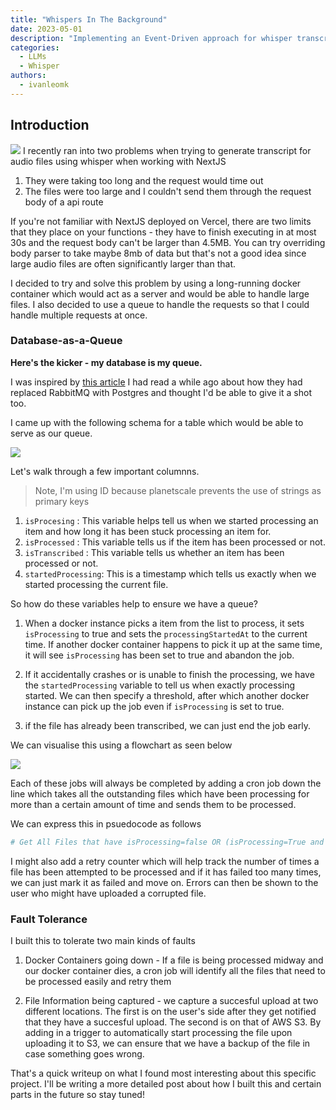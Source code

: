 ```yaml
---
title: "Whispers In The Background"
date: 2023-05-01
description: "Implementing an Event-Driven approach for whisper transcriptions"
categories:
  - LLMs
  - Whisper
authors:
  - ivanleomk
---
```


## Introduction

![](https://user-images.githubusercontent.com/45760326/235455711-4dd33dde-88f9-456f-b5b5-c1c26e638576.png)
I recently ran into two problems when trying to generate transcript for audio files using whisper when working with NextJS

1. They were taking too long and the request would time out
2. The files were too large and I couldn't send them through the request body of a api route

<!-- more -->

If you're not familiar with NextJS deployed on Vercel, there are two limits that they place on your functions - they have to finish executing in at most 30s and the request body can't be larger than 4.5MB. You can try overriding body parser to take maybe 8mb of data but that's not a good idea since large audio files are often significantly larger than that.

I decided to try and solve this problem by using a long-running docker container which would act as a server and would be able to handle large files. I also decided to use a queue to handle the requests so that I could handle multiple requests at once.

### Database-as-a-Queue

<b>Here's the kicker - my database is my queue.</b>

I was inspired by [this article](https://www.prequel.co/blog/sql-maxis-why-we-ditched-rabbitmq-and-replaced-it-with-a-postgres-queue) I had read a while ago about how they had replaced RabbitMQ with Postgres and thought I'd be able to give it a shot too.

I came up with the following schema for a table which would be able to serve as our queue.

![](https://user-images.githubusercontent.com/45760326/235456606-13ec3fb4-43da-4a10-ba62-89b275464b17.png)

Let's walk through a few important columnns.

> Note, I'm using ID because planetscale prevents the use of strings as primary
> keys

1. `isProcesing` : This variable helps tell us when we started processing an item and how long it has been stuck processing an item for.
2. `isProcessed` : This variable tells us if the item has been processed or not.
3. `isTranscribed` : This variable tells us whether an item has been processed or not.
4. `startedProcessing`: This is a timestamp which tells us exactly when we started processing the current file.

So how do these variables help to ensure we have a queue?

1. When a docker instance picks a item from the list to process, it sets `isProcessing` to true and sets the `processingStartedAt` to the current time. If another docker container happens to pick it up at the same time, it will see `isProcessing` has been set to true and abandon the job.

2. If it accidentally crashes or is unable to finish the processing, we have the `startedProcessing` variable to tell us when exactly processing started. We can then specify a threshold, after which another docker instance can pick up the job even if `isProcessing` is set to true.

3. if the file has already been transcribed, we can just end the job early.

We can visualise this using a flowchart as seen below

![](https://user-images.githubusercontent.com/45760326/235459095-efba6b62-27c9-460c-abfc-09c154a4a4bf.png)

Each of these jobs will always be completed by adding a cron job down the line which takes all the outstanding files which have been processing for more than a certain amount of time and sends them to be processed.

We can express this in psuedocode as follows

```python
# Get All Files that have isProcessing=false OR (isProcessing=True and startedProcessingAt > 30 minutes ago)
```

I might also add a retry counter which will help track the number of times a file has been attempted to be processed and if it has failed too many times, we can just mark it as failed and move on. Errors can then be shown to the user who might have uploaded a corrupted file.

### Fault Tolerance

I built this to tolerate two main kinds of faults

1. Docker Containers going down - If a file is being processed midway and our docker container dies, a cron job will identify all the files that need to be processed easily and retry them

2. File Information being captured - we capture a succesful upload at two different locations. The first is on the user's side after they get notified that they have a succesful upload. The second is on that of AWS S3. By adding in a trigger to automatically start processing the file upon uploading it to S3, we can ensure that we have a backup of the file in case something goes wrong.

That's a quick writeup on what I found most interesting about this specific project. I'll be writing a more detailed post about how I built this and certain parts in the future so stay tuned!
